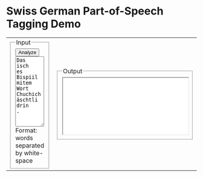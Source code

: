 

<form action="https://pub.cl.uzh.ch/demo/noah/wapiti.cgi" method="POST" accept-charset="UTF-8" name="FormName" target="resultat">
    <h1>Swiss German  Part-of-Speech Tagging Demo</h1>
    <table>
        <tr>
            <td width="20%">
                <fieldset>
                    <input type="submit" value="Analyze" name="submitButtonName">
                    <legend>Input </legend>
                    <textarea name="t" style="width:100%" rows="12" cols="120">Das
isch
es
Bispiil
mitem
Wort
Chuchichäschtli
drin
.
</textarea>
                    Format: words separated by white-space
                </fieldset>
            <td>
                <fieldset>
                    <legend>Output</legend>
                    <iframe style="width:100%  " name="resultat" id="resultat" onLoad="autoResize('resultat');" src="denada.md" marginwidth="0" marginheight="0" align="left" scrolling="yes" >
                        <p>Ihr Browser kann leider keine eingebetteten Frames anzeigen</p>
                    </iframe>
                </fieldset>
    </table>
</form>
</div><!-- end #content -->
